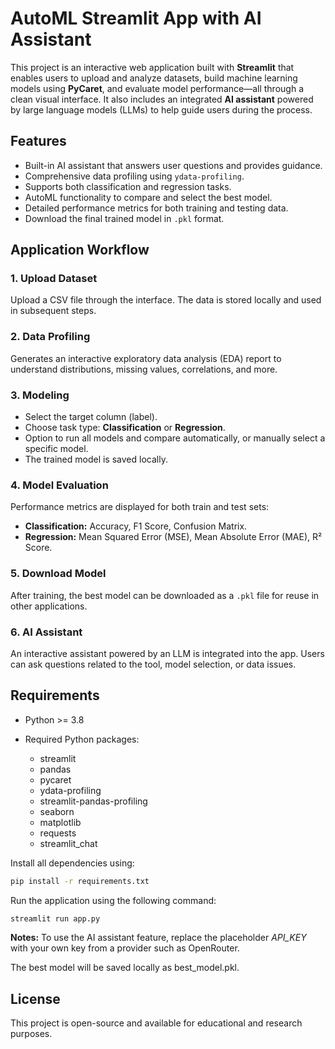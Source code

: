 
# AutoML Streamlit App with AI Assistant

This project is an interactive web application built with **Streamlit** that enables users to upload and analyze datasets, build machine learning models using **PyCaret**, and evaluate model performance—all through a clean visual interface. It also includes an integrated **AI assistant** powered by large language models (LLMs) to help guide users during the process.

## Features

- Built-in AI assistant that answers user questions and provides guidance.
- Comprehensive data profiling using `ydata-profiling`.
- Supports both classification and regression tasks.
- AutoML functionality to compare and select the best model.
- Detailed performance metrics for both training and testing data.
- Download the final trained model in `.pkl` format.

## Application Workflow

### 1. Upload Dataset

Upload a CSV file through the interface. The data is stored locally and used in subsequent steps.

### 2. Data Profiling

Generates an interactive exploratory data analysis (EDA) report to understand distributions, missing values, correlations, and more.

### 3. Modeling

- Select the target column (label).
- Choose task type: **Classification** or **Regression**.
- Option to run all models and compare automatically, or manually select a specific model.
- The trained model is saved locally.

### 4. Model Evaluation

Performance metrics are displayed for both train and test sets:

- **Classification:** Accuracy, F1 Score, Confusion Matrix.
- **Regression:** Mean Squared Error (MSE), Mean Absolute Error (MAE), R² Score.

### 5. Download Model

After training, the best model can be downloaded as a `.pkl` file for reuse in other applications.

### 6. AI Assistant

An interactive assistant powered by an LLM is integrated into the app. Users can ask questions related to the tool, model selection, or data issues.

## Requirements

- Python >= 3.8
- Required Python packages:

  - streamlit  
  - pandas  
  - pycaret  
  - ydata-profiling  
  - streamlit-pandas-profiling  
  - seaborn  
  - matplotlib  
  - requests  
  - streamlit_chat  

Install all dependencies using:

```bash
pip install -r requirements.txt
```


Run the application using the following command:

```bash
streamlit run app.py
```

**Notes:**
To use the AI assistant feature, replace the placeholder *API_KEY* with your own key from a provider such as OpenRouter.

The best model will be saved locally as best_model.pkl.

## License
This project is open-source and available for educational and research purposes.
